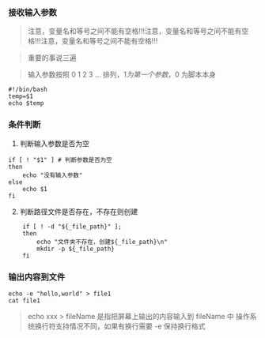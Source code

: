
### 接收输入参数
> 注意，变量名和等号之间不能有空格!!!注意，变量名和等号之间不能有空格!!!注意，变量名和等号之间不能有空格!!!

> 重要的事说三遍

> 输入参数按照 0 1 2 3 ... 排列，$1 为第一个参数，$0 为脚本本身
```
#!/bin/bash
temp=$1
echo $temp
```

### 条件判断

1. 判断输入参数是否为空

```
if [ ! "$1" ] # 判断参数是否为空
then
    echo "没有输入参数"
else
    echo $1
fi
```

2. 判断路径文件是否存在，不存在则创建
```
    if [ ! -d "${_file_path}" ];
    then
        echo "文件夹不存在，创建${_file_path}\n"
        mkdir -p ${_file_path}
    fi
```

### 输出内容到文件

```
echo -e "hello,world" > file1
cat file1
```

> echo xxx > fileName 是指把屏幕上输出的内容输入到 fileName 中
> 操作系统换行符支持情况不同，如果有换行需要 -e 保持换行格式
